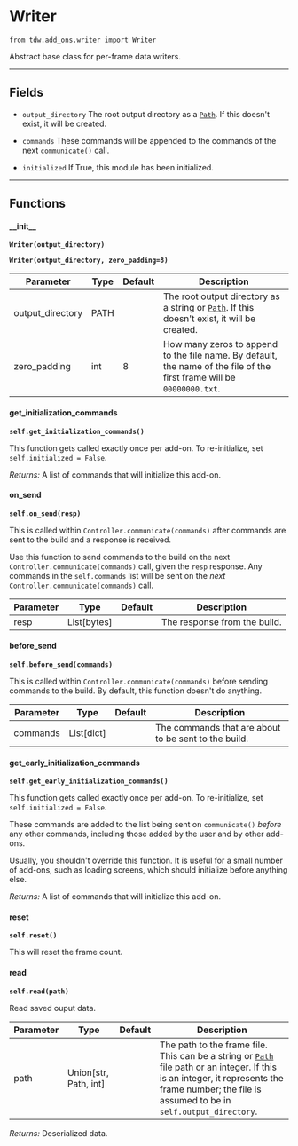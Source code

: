 # Writer

`from tdw.add_ons.writer import Writer`

Abstract base class for per-frame data writers.

***

## Fields

- `output_directory` The root output directory as a [`Path`](https://docs.python.org/3/library/pathlib.html). If this doesn't exist, it will be created.

- `commands` These commands will be appended to the commands of the next `communicate()` call.

- `initialized` If True, this module has been initialized.

***

## Functions

#### \_\_init\_\_

**`Writer(output_directory)`**

**`Writer(output_directory, zero_padding=8)`**

| Parameter | Type | Default | Description |
| --- | --- | --- | --- |
| output_directory |  PATH |  | The root output directory as a string or [`Path`](https://docs.python.org/3/library/pathlib.html). If this doesn't exist, it will be created. |
| zero_padding |  int  | 8 | How many zeros to append to the file name. By default, the name of the file of the first frame will be `00000000.txt`. |

#### get_initialization_commands

**`self.get_initialization_commands()`**

This function gets called exactly once per add-on. To re-initialize, set `self.initialized = False`.

_Returns:_  A list of commands that will initialize this add-on.

#### on_send

**`self.on_send(resp)`**

This is called within `Controller.communicate(commands)` after commands are sent to the build and a response is received.

Use this function to send commands to the build on the next `Controller.communicate(commands)` call, given the `resp` response.
Any commands in the `self.commands` list will be sent on the *next* `Controller.communicate(commands)` call.

| Parameter | Type | Default | Description |
| --- | --- | --- | --- |
| resp |  List[bytes] |  | The response from the build. |

#### before_send

**`self.before_send(commands)`**

This is called within `Controller.communicate(commands)` before sending commands to the build. By default, this function doesn't do anything.

| Parameter | Type | Default | Description |
| --- | --- | --- | --- |
| commands |  List[dict] |  | The commands that are about to be sent to the build. |

#### get_early_initialization_commands

**`self.get_early_initialization_commands()`**

This function gets called exactly once per add-on. To re-initialize, set `self.initialized = False`.

These commands are added to the list being sent on `communicate()` *before* any other commands, including those added by the user and by other add-ons.

Usually, you shouldn't override this function. It is useful for a small number of add-ons, such as loading screens, which should initialize before anything else.

_Returns:_  A list of commands that will initialize this add-on.

#### reset

**`self.reset()`**

This will reset the frame count.

#### read

**`self.read(path)`**

Read saved ouput data.


| Parameter | Type | Default | Description |
| --- | --- | --- | --- |
| path |  Union[str, Path, int] |  | The path to the frame file. This can be a string or [`Path`](https://docs.python.org/3/library/pathlib.html) file path or an integer. If this is an integer, it represents the frame number; the file is assumed to be in `self.output_directory`. |

_Returns:_  Deserialized data.